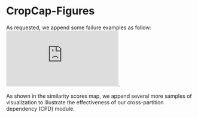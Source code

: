 # CropCap-Figures
As requested, we append some failure examples as follow:
![image](https://github.com/Runbor-Wang/CropCap-Figures/blob/main/caption_failure%20samples.pdf).

As shown in the similarity scores map, we append several more samples of visualization to illustrate the effectiveness of our cross-partition dependency (CPD) module.

